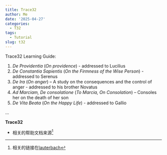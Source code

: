 ```yaml
---
title: Trace32
author: Me
date: '2025-04-27'
categories:
  - T32
tags:
  - Tutorial
slug: t32
---
```


Trace32 Learning Guide:

1. _De Providentia_ (_On providence_) - addressed to Lucilius
2. _De Constantia Sapientis_ (_On the Firmness of the Wise Person_) - addressed to Serenus
3. _De Ira_ (_On anger_) – A study on the consequences and the control of anger - addressed to his brother Novatus
4. _Ad Marciam, De consolatione_ (_To Marcia, On Consolation_) – Consoles her on the death of her son
5. _De Vita Beata_ (_On the Happy Life_) - addressed to Gallio

...



**Trace32** 

* 相关的帮助文档来源[^1]


[^1]: 相关的链接在[lauterbach](https://www.lauterbach.com/)
